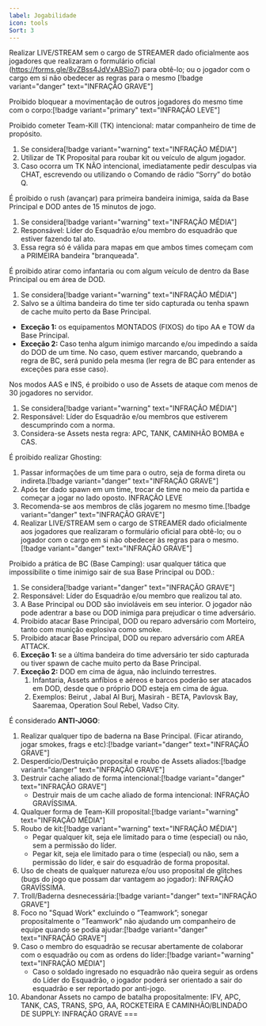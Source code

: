 ```yaml
---
label: Jogabilidade
icon: tools
Sort: 3
---
```


Realizar LIVE/STREAM sem o cargo de STREAMER dado oficialmente aos jogadores que realizaram o formulário oficial (https://forms.gle/8vZBss4JdVxABSio7) para obtê-lo; ou o jogador com o cargo em si não obedecer as regras para o mesmo [!badge variant="danger" text="INFRAÇÃO GRAVE"]

Proibido bloquear a movimentação de outros jogadores do mesmo time com o corpo:[!badge variant="primary" text="INFRAÇÃO LEVE"]


Proibido cometer Team-Kill (TK) intencional: matar companheiro de time de propósito.
1. Se considera[!badge variant="warning" text="INFRAÇÃO MÉDIA"]
1. Utilizar de TK Proposital para roubar kit ou veículo de algum jogador.
1. Caso ocorra um TK NÃO intencional, imediatamente pedir desculpas via CHAT, escrevendo ou utilizando o Comando de rádio “Sorry” do botão Q.

É proibido o rush (avançar) para primeira bandeira inimiga, saída da Base Principal e DOD antes de 15 minutos de jogo.
1. Se considera[!badge variant="warning" text="INFRAÇÃO MÉDIA"]
1. Responsável: Líder do Esquadrão e/ou membro do esquadrão que estiver fazendo tal ato.
1. Essa regra só é válida para mapas em que ambos times começam com a PRIMEIRA bandeira "branqueada".

É proibido atirar como infantaria ou com algum veículo de dentro da Base Principal ou em área de DOD.
1. Se considera[!badge variant="warning" text="INFRAÇÃO MÉDIA"]
1. Salvo se a última bandeira do time ter sido capturada ou tenha spawn de cache muito perto da Base Principal.
- **Exceção 1:** os equipamentos MONTADOS (FIXOS) do tipo AA e TOW da Base Principal.
- **Exceção 2:** Caso tenha algum inimigo marcando e/ou impedindo a saída do DOD de um time. No caso, quem estiver marcando, quebrando a regra de BC, será punido pela mesma (ler regra de BC para entender as exceções para esse caso).

Nos modos AAS e INS, é proibido o uso de Assets de ataque com menos de 30 jogadores no servidor.
1. Se considera[!badge variant="warning" text="INFRAÇÃO MÉDIA"]
1. Responsável: Líder do Esquadrão e/ou membros que estiverem descumprindo com a norma.
1. Considera-se Assets nesta regra: APC, TANK, CAMINHÃO BOMBA e CAS.

 É proibido realizar Ghosting:
1. Passar informações de um time para o outro, seja de forma direta ou indireta.[!badge variant="danger" text="INFRAÇÃO GRAVE"]
1. Após ter dado spawn em um time, trocar de time no meio da partida e começar a jogar no lado oposto. INFRAÇÃO LEVE
1. Recomenda-se aos membros de clãs jogarem no mesmo time.[!badge variant="danger" text="INFRAÇÃO GRAVE"]
1. Realizar LIVE/STREAM sem o cargo de STREAMER dado oficialmente aos jogadores que realizaram o formulário oficial para obtê-lo; ou o jogador com o cargo em si não obedecer às regras para o mesmo.[!badge variant="danger" text="INFRAÇÃO GRAVE"]

 Proibido a prática de BC (Base Camping): usar qualquer tática que impossibilite o time inimigo sair de sua Base Principal ou DOD.:
1. Se considera[!badge variant="danger" text="INFRAÇÃO GRAVE"]
1. Responsável: Líder do Esquadrão e/ou membro que realizou tal ato.
1. A Base Principal ou DOD são invioláveis em seu interior. O jogador não pode adentrar a base ou DOD inimiga para prejudicar o time adversário.
1. Proibido atacar Base Principal, DOD ou reparo adversário com Morteiro, tanto com munição explosiva como smoke.
1. Proibido atacar Base Principal, DOD ou reparo adversário com AREA ATTACK.
1. **Exceção 1:** se a última bandeira do time adversário ter sido capturada ou tiver spawn de cache muito perto da Base Principal.
1. **Exceção 2:** DOD em cima de água, não incluindo terrestres.
    1. Infantaria, Assets anfíbios e aéreos e barcos poderão ser atacados em DOD, desde que o próprio DOD esteja em cima de água.
    1. Exemplos: Beirut , Jabal Al Burj, Masirah - BETA, Pavlovsk Bay, Saaremaa, Operation Soul Rebel, Vadso City.

 É considerado **ANTI-JOGO**:
1. Realizar qualquer tipo de baderna na Base Principal. (Ficar atirando, jogar smokes, frags e etc):[!badge variant="danger" text="INFRAÇÃO GRAVE"]
1. Desperdício/Destruição proposital e roubo de Assets aliados:[!badge variant="danger" text="INFRAÇÃO GRAVE"]
1. Destruir cache aliado de forma intencional:[!badge variant="danger" text="INFRAÇÃO GRAVE"]
    - Destruir mais de um cache aliado de forma intencional: INFRAÇÃO GRAVÍSSIMA.
1. Qualquer forma de Team-Kill proposital:[!badge variant="warning" text="INFRAÇÃO MÉDIA"]
1. Roubo de kit:[!badge variant="warning" text="INFRAÇÃO MÉDIA"]
    - Pegar qualquer kit, seja ele limitado para o time (especial) ou não, sem a permissão do líder.
    - Pegar kit, seja ele limitado para o time (especial) ou não, sem a permissão do líder, e sair do esquadrão de forma proposital.
1. Uso de cheats de qualquer natureza e/ou uso proposital de glitches (bugs do jogo que possam dar vantagem ao jogador): INFRAÇÃO GRAVÍSSIMA.
1. Troll/Baderna desnecessária:[!badge variant="danger" text="INFRAÇÃO GRAVE"]
1. Foco no "Squad Work" excluindo o ”Teamwork”; sonegar propositalmente o ”Teamwork” não ajudando um companheiro de equipe quando se podia ajudar:[!badge variant="danger" text="INFRAÇÃO GRAVE"]
1. Caso o membro do esquadrão se recusar abertamente de colaborar com o esquadrão ou com as ordens do líder:[!badge variant="warning" text="INFRAÇÃO MÉDIA"]
    -  Caso o soldado ingresado no esquadrão não queira seguir as ordens do Líder do Esquadrão, o jogador poderá ser orientado a sair do esquadrão e ser reportado por anti-jogo.
1. Abandonar Assets no campo de batalha propositalmente: IFV, APC, TANK, CAS, TRANS, SPG, AA, ROCKETEIRA E CAMINHÃO/BLINDADO DE SUPPLY: INFRAÇÃO GRAVE
===
